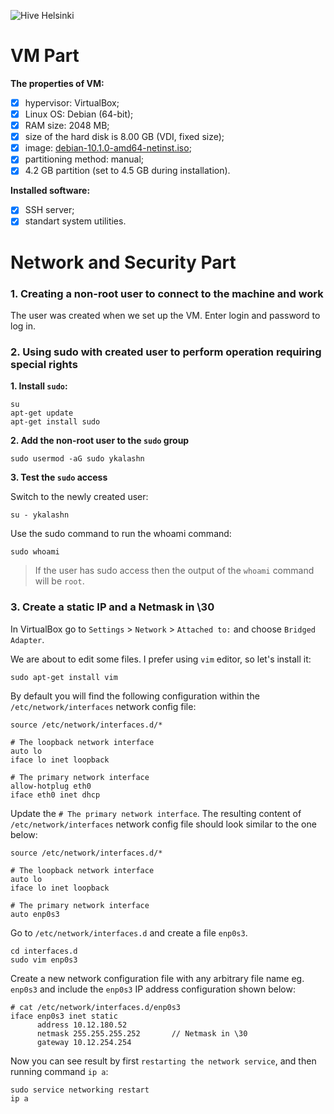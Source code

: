 ![Hive Helsinki](https://miro.medium.com/max/3200/1*IszpKRN_x7RbKDClj6oqhQ.png)

# VM Part
**The properties of VM:**
- [x] hypervisor: VirtualBox; 
- [x] Linux OS: Debian (64-bit);
- [x] RAM size: 2048 MB;
- [x] size of the hard disk is 8.00 GB (VDI, fixed size);
- [x] image: [debian-10.1.0-amd64-netinst.iso](https://www.debian.org/distrib/);
- [x] partitioning method: manual;
- [x] 4.2 GB partition (set to 4.5 GB during installation).

**Installed software:**
- [x] SSH server;
- [x] standart system utilities.
# Network and Security Part
### 1. Creating a non-root user to connect to the machine and work
The user was created when we set up the VM. Enter login and password to log in.
### 2. Using sudo with created user to perform operation requiring special rights
**1. Install `sudo`:**
```
su
apt-get update
apt-get install sudo
```
**2. Add the non-root user to the `sudo` group**
```
sudo usermod -aG sudo ykalashn
```
**3. Test the `sudo` access**

Switch to the newly created user:
```
su - ykalashn
```
Use the sudo command to run the whoami command:
```
sudo whoami
```
> If the user has sudo access then the output of the `whoami` command will be 
`root`.
### 3. Create a static IP and a Netmask in \30
In VirtualBox go to `Settings` > `Network` > `Attached to:` and choose `Bridged Adapter`.

We are about to edit some files. I prefer using `vim` editor, so let's install it:
```
sudo apt-get install vim
``` 
By default you will find the following configuration within the `/etc/network/interfaces` network config file:
```
source /etc/network/interfaces.d/*

# The loopback network interface
auto lo
iface lo inet loopback

# The primary network interface
allow-hotplug eth0
iface eth0 inet dhcp
```
Update the `# The primary network interface`. The resulting content of `/etc/network/interfaces` network config file should look similar to the one below:
```
source /etc/network/interfaces.d/*

# The loopback network interface
auto lo
iface lo inet loopback

# The primary network interface
auto enp0s3
```
Go to `/etc/network/interfaces.d` and create a file `enp0s3`. 
```
cd interfaces.d
sudo vim enp0s3
```
Create a new network configuration file with any arbitrary file name eg. `enp0s3` and include the `enp0s3` IP address configuration shown below:
```
# cat /etc/network/interfaces.d/enp0s3
iface enp0s3 inet static
      address 10.12.180.52
      netmask 255.255.255.252       // Netmask in \30
      gateway 10.12.254.254
 ```
 Now you can see result by first `restarting the network service`, and then running command `ip a`:
 ```
 sudo service networking restart
 ip a
 ```










